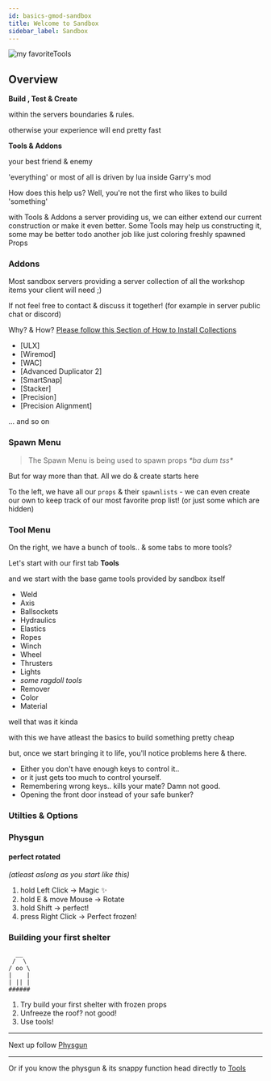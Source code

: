 ```yaml
---
id: basics-gmod-sandbox
title: Welcome to Sandbox
sidebar_label: Sandbox
---
```


![my favoriteTools](/gmod_img/previews/gmod_0E7IReWLCp.jpg)

## Overview

**Build , Test & Create**

within the servers boundaries & rules.

otherwise your experience will end pretty fast



**Tools & Addons**

your best friend & enemy

'everything' or most of all is driven by lua inside Garry's mod

How does this help us? Well, you're not the first who likes to build 'something'

with Tools & Addons a server providing us, we can either extend our current construction
or make it even better. Some Tools may help us constructing it, some may be better todo another job like just coloring freshly spawned Props

### Addons

Most sandbox servers providing a server collection of all the workshop items your client will need ;)

If not feel free to contact & discuss it together! (for example in server public chat or discord)

Why? & How? [Please follow this Section of How to Install Collections](../basics-gmod-server)

- [ULX]
- [Wiremod]
- [WAC]
- [Advanced Duplicator 2]
- [SmartSnap]
- [Stacker]
- [Precision]
- [Precision Alignment]

... and so on


### Spawn Menu

> The Spawn Menu is being used to spawn props _\*ba dum tss\*_

But for way more than that. All we do & create starts here

To the left, we have all our `props` & their `spawnlists` - we can even create our own to keep track of our most favorite prop list! (or just some which are hidden)


### Tool Menu

On the right, we have a bunch of tools.. & some tabs to more tools?

Let's start with our first tab **Tools**

and we start with the base game tools provided by sandbox itself

- Weld
- Axis
- Ballsockets
- Hydraulics
- Elastics
- Ropes
- Winch
- Wheel
- Thrusters
- Lights
- _some ragdoll tools_
- Remover
- Color
- Material

well that was it kinda

with this we have atleast the basics to build something pretty cheap

but, once we start bringing it to life, you'll notice problems here & there. 

- Either you don't have enough keys to control it.. 
- or it just gets too much to control yourself. 
- Remembering wrong keys.. kills your mate? Damn not good. 
- Opening the front door instead of your safe bunker?

### Utilties & Options

### Physgun

#### perfect rotated 

_(atleast aslong as you start like this)_

1. hold Left Click -> Magic ✨
2. hold E & move Mouse -> Rotate
3. hold Shift -> perfect!
4. press Right Click -> Perfect frozen!


### Building your first shelter

```
  __
 /  \
/ oo \
|    |
| || |
######
```

1. Try build your first shelter with frozen props
2. Unfreeze the roof? not good!
3. Use tools!

---

Next up follow [Physgun](basics-gmod-physgun)

---


Or if you know the physgun & its snappy function
head directly to [Tools](basics-gmod-tools)
